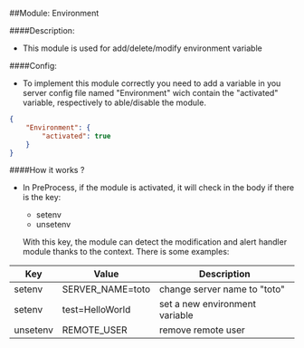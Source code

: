 ##Module: Environment

####Description:

- This module is used for add/delete/modify environment variable 

####Config:

- To implement this module correctly you need to add a variable in you server config file named "Environment" wich contain the "activated" variable, respectively to able/disable the module.
```json
{
    "Environment": {
        "activated": true
    }
}
```

####How it works ?

- In PreProcess, if the module is activated, it will check in the body if there is the key:
  - setenv
  - unsetenv

  With this key, the module can detect the modification and alert handler module thanks to the context. There is some examples:

|Key          |Value                  |Description                      |
|-------------|-----------------------|---------------------------------|
|setenv       |SERVER_NAME=toto       |change server name to "toto"     |
|setenv       |test=HelloWorld        |set a new environment variable   |
|unsetenv     |REMOTE_USER            |remove remote user               |